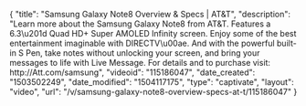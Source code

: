 {
    "title": "Samsung Galaxy Note8 Overview & Specs | AT&T",
    "description": "Learn more about the Samsung Galaxy Note8 from AT&T. Features a 6.3\u201d Quad HD+ Super AMOLED Infinity screen. Enjoy some of the best entertainment imaginable with  DIRECTV\u00ae.  And with the powerful built-in S Pen, take notes without unlocking your screen, and bring your messages to life with Live Message. For details and to purchase visit: http:\/\/Att.com\/samsung",
    "videoid": "115186047",
    "date_created": "1503502249",
    "date_modified": "1504117175",
    "type": "captivate",
    "layout": "video",
    "url": "\/v\/samsung-galaxy-note8-overview-specs-at-t\/115186047"
}